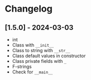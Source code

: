 # Changelog

## [1.5.0] - 2024-03-03

  - int
  - Class with `__init__`
  - Class to string with `__str__`
  - Class default values in constructor
  - Class private fields with `_`
  - F-strings
  - Check for `__main__`